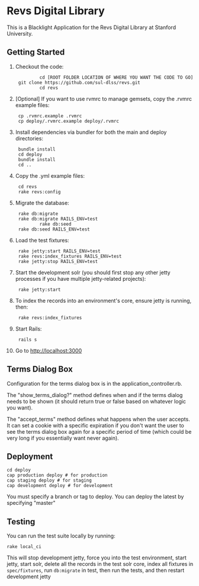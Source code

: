 # Revs Digital Library

This is a Blacklight Application for the Revs Digital Library at Stanford University.

## Getting Started

1. Checkout the code:

				cd [ROOT FOLDER LOCATION OF WHERE YOU WANT THE CODE TO GO]
        git clone https://github.com/sul-dlss/revs.git
				cd revs

1. [Optional] If you want to use rvmrc to manage gemsets, copy the .rvmrc example files:

        cp .rvmrc.example .rvmrc
        cp deploy/.rvmrc.example deploy/.rvmrc

1. Install dependencies via bundler for both the main and deploy directories:

        bundle install
        cd deploy
        bundle install
        cd ..

1. Copy the .yml example files:

        cd revs
        rake revs:config
 
1. Migrate the database:

        rake db:migrate
        rake db:migrate RAILS_ENV=test
				rake db:seed
        rake db:seed RAILS_ENV=test				

1. Load the test fixtures:

        rake jetty:start RAILS_ENV=test
        rake revs:index_fixtures RAILS_ENV=test
        rake jetty:stop RAILS_ENV=test

1. Start the development solr (you should first stop any other jetty processes if you have 
   multiple jetty-related projects):

        rake jetty:start

1. To index the records into an environment's core, ensure jetty is running, then:

        rake revs:index_fixtures

1. Start Rails:

        rails s
    
1. Go to <http://localhost:3000>

## Terms Dialog Box

Configuration for the terms dialog box is in the application_controller.rb.

The "show_terms_dialog?" method defines when and if the terms dialog needs to be shown (it should return true or false based on whatever
logic you want).

The "accept_terms" method defines what happens when the user accepts.  It can set a cookie with a specific expiration if you don't 
want the user to see the terms dialog box again for a specific period of time (which could be very long if you essentially want never again).

## Deployment

    cd deploy
    cap production deploy # for production
    cap staging deploy # for staging
    cap development deploy # for development

You must specify a branch or tag to deploy.  You can deploy the latest by specifying "master"

## Testing

You can run the test suite locally by running:

    rake local_ci
    
This will stop development jetty, force you into the test environment, start jetty, start solr, 
delete all the records in the test solr core, index all fixtures in `spec/fixtures`, run `db:migrate` in test,
then run the tests, and then restart development jetty
